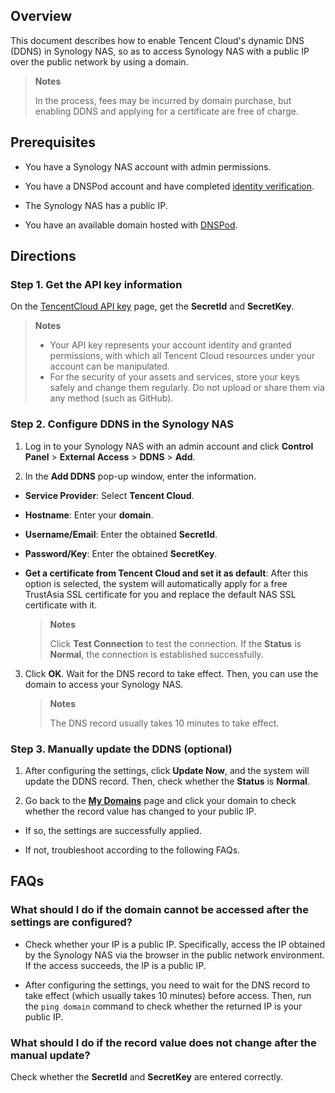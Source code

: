 ## Overview

This document describes how to enable Tencent Cloud's dynamic DNS (DDNS) in Synology NAS, so as to access Synology NAS with a public IP over the public network by using a domain.

> **Notes**
> 
>  In the process, fees may be incurred by domain purchase, but enabling DDNS and applying for a certificate are free of charge.
> 


## Prerequisites
- You have a Synology NAS account with admin permissions.

- You have a DNSPod account and have completed [identity verification](https://docs.dnspod.cn/account/5f3c8dffab35dc34f5791414/).

- The Synology NAS has a public IP.

- You have an available domain hosted with [DNSPod](https://console.dnspod.cn/dns/list).
  


## Directions

### Step 1. Get the API key information

On the [TencentCloud API key](https://console.dnspod.cn/account/token/apikey) page, get the **SecretId** and **SecretKey**.

> **Notes**
> 
> - Your API key represents your account identity and granted permissions, with which all Tencent Cloud resources under your account can be manipulated.
> - For the security of your assets and services, store your keys safely and change them regularly. Do not upload or share them via any method (such as GitHub).


### Step 2. Configure DDNS in the Synology NAS
1. Log in to your Synology NAS with an admin account and click **Control Panel** > **External Access** > **DDNS** > **Add**.

2. In the **Add DDNS** pop-up window, enter the information.

  - **Service Provider**: Select **Tencent Cloud**.

  - **Hostname**: Enter your **domain**.

  - **Username/Email**: Enter the obtained **SecretId**.

  - **Password/Key**: Enter the obtained **SecretKey**.

  - **Get a certificate from Tencent Cloud and set it as default**: After this option is selected, the system will automatically apply for a free TrustAsia SSL certificate for you and replace the default NAS SSL certificate with it.
    

      > **Notes**
      > 
      > Click **Test Connection** to test the connection. If the **Status** is **Normal**, the connection is established successfully.
      > 

3. Click **OK**. Wait for the DNS record to take effect. Then, you can use the domain to access your Synology NAS.
   

   > **Notes**
   > 
   > The DNS record usually takes 10 minutes to take effect. 
   > 


### Step 3. Manually update the DDNS (optional)
1. After configuring the settings, click **Update Now**, and the system will update the DDNS record. Then, check whether the **Status** is **Normal**.

2. Go back to the [**My Domains**](https://console.dnspod.cn/dns/list) page and click your domain to check whether the record value has changed to your public IP.

  - If so, the settings are successfully applied.

  - If not, troubleshoot according to the following FAQs.


## FAQs

### What should I do if the domain cannot be accessed after the settings are configured?
- Check whether your IP is a public IP. Specifically, access the IP obtained by the Synology NAS via the browser in the public network environment. If the access succeeds, the IP is a public IP.

- After configuring the settings, you need to wait for the DNS record to take effect (which usually takes 10 minutes) before access. Then, run the `ping domain` command to check whether the returned IP is your public IP.


### What should I do if the record value does not change after the manual update?

 Check whether the **SecretId** and **SecretKey** are entered correctly.